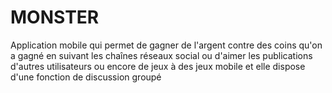 # MONSTER
Application mobile qui permet de gagner de l'argent contre des coins qu'on a gagné en suivant les chaînes réseaux social  ou d'aimer les publications d'autres utilisateurs ou encore de jeux à des jeux mobile et elle dispose d'une fonction de discussion groupé 

